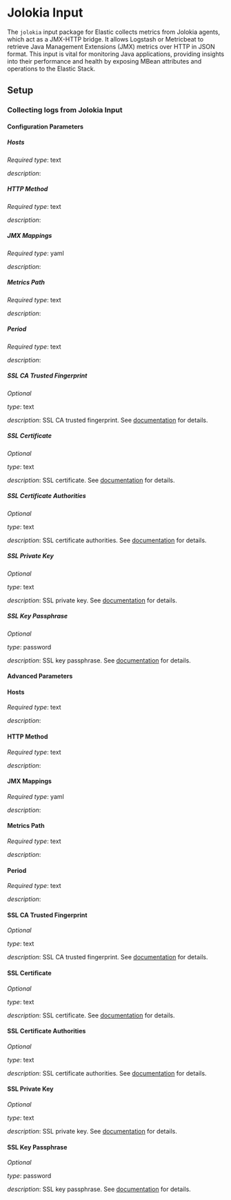 # Jolokia Input

The `jolokia` input package for Elastic collects metrics from Jolokia agents, which act as a JMX-HTTP bridge. It allows Logstash or Metricbeat to retrieve Java Management Extensions (JMX) metrics over HTTP in JSON format. This input is vital
for monitoring Java applications, providing insights into their performance and health by exposing MBean attributes and operations to the Elastic Stack.


## Setup

### Collecting logs from Jolokia Input

#### Configuration Parameters

##### Hosts
*Required*
*type*: text

*description*: 
##### HTTP Method
*Required*
*type*: text

*description*: 
##### JMX Mappings
*Required*
*type*: yaml

*description*: 
##### Metrics Path
*Required*
*type*: text

*description*: 
##### Period
*Required*
*type*: text

*description*: 
##### SSL CA Trusted Fingerprint
*Optional*

*type*: text

*description*: SSL CA trusted fingerprint. See [documentation](https://www.elastic.co/guide/en/fleet/current/elastic-agent-ssl-configuration.html) for details.
##### SSL Certificate
*Optional*

*type*: text

*description*: SSL certificate. See [documentation](https://www.elastic.co/guide/en/fleet/current/elastic-agent-ssl-configuration.html) for details.
##### SSL Certificate Authorities
*Optional*

*type*: text

*description*: SSL certificate authorities.  See [documentation](https://www.elastic.co/guide/en/fleet/current/elastic-agent-ssl-configuration.html) for details.
##### SSL Private Key
*Optional*

*type*: text

*description*: SSL private key. See [documentation](https://www.elastic.co/guide/en/fleet/current/elastic-agent-ssl-configuration.html) for details.
##### SSL Key Passphrase
*Optional*

*type*: password

*description*: SSL key passphrase. See [documentation](https://www.elastic.co/guide/en/fleet/current/elastic-agent-ssl-configuration.html) for details.

#### Advanced Parameters

#### Hosts
*Required*
*type*: text

*description*: 
#### HTTP Method
*Required*
*type*: text

*description*: 
#### JMX Mappings
*Required*
*type*: yaml

*description*: 
#### Metrics Path
*Required*
*type*: text

*description*: 
#### Period
*Required*
*type*: text

*description*: 
#### SSL CA Trusted Fingerprint
*Optional*

*type*: text

*description*: SSL CA trusted fingerprint. See [documentation](https://www.elastic.co/guide/en/fleet/current/elastic-agent-ssl-configuration.html) for details.
#### SSL Certificate
*Optional*

*type*: text

*description*: SSL certificate. See [documentation](https://www.elastic.co/guide/en/fleet/current/elastic-agent-ssl-configuration.html) for details.
#### SSL Certificate Authorities
*Optional*

*type*: text

*description*: SSL certificate authorities.  See [documentation](https://www.elastic.co/guide/en/fleet/current/elastic-agent-ssl-configuration.html) for details.
#### SSL Private Key
*Optional*

*type*: text

*description*: SSL private key. See [documentation](https://www.elastic.co/guide/en/fleet/current/elastic-agent-ssl-configuration.html) for details.
#### SSL Key Passphrase
*Optional*

*type*: password

*description*: SSL key passphrase. See [documentation](https://www.elastic.co/guide/en/fleet/current/elastic-agent-ssl-configuration.html) for details.

